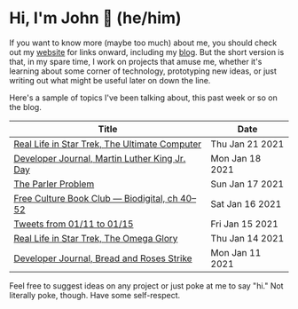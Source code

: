 # Hi, I'm John 👋 (he/him)

If you want to know more (maybe too much) about me, you should check out my [website](https://john.colagioia.net/) for links onward, including my [blog](https://john.colagioia.net/blog).  But the short version is that, in my spare time, I work on projects that amuse me, whether it's learning about some corner of technology, prototyping new ideas, or just writing out what might be useful later on down the line.

Here's a sample of topics I've been talking about, this past week or so on the blog.

|Title|Date|
|-----|-------|
|[Real Life in Star Trek, The Ultimate Computer](https://john.colagioia.net/blog/2021/01/21/ultimate.html)|Thu Jan 21 2021|
|[Developer Journal, Martin Luther King Jr. Day](https://john.colagioia.net/blog/2021/01/18/king.html)|Mon Jan 18 2021|
|[The Parler Problem](https://john.colagioia.net/blog/2021/01/17/social-media.html)|Sun Jan 17 2021|
|[Free Culture Book Club — Biodigital, ch 40–52](https://john.colagioia.net/blog/2021/01/16/biodigital4.html)|Sat Jan 16 2021|
|[Tweets from 01/11 to 01/15](https://john.colagioia.net/blog/media/2021/01/15/week.html)|Fri Jan 15 2021|
|[Real Life in Star Trek, The Omega Glory](https://john.colagioia.net/blog/2021/01/14/omega.html)|Thu Jan 14 2021|
|[Developer Journal, Bread and Roses Strike](https://john.colagioia.net/blog/2021/01/11/bread.html)|Mon Jan 11 2021|

Feel free to suggest ideas on any project or just poke at me to say "hi." Not literally poke, though. Have some self-respect.
